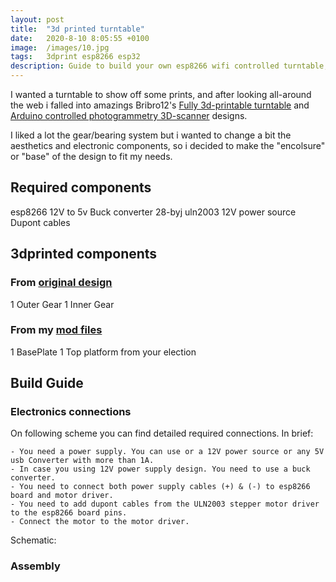 ```yaml
---
layout: post
title:  "3d printed turntable"
date:   2020-8-10 8:05:55 +0100
image:  /images/10.jpg
tags:   3dprint esp8266 esp32
description: Guide to build your own esp8266 wifi controlled turntable, based upon thingiverse user Bribro12 Fully 3D-printable turntable design.
---
```

I wanted a turntable to show off some prints, and after looking all-around the web i falled into amazings Bribro12's [Fully 3d-printable turntable](https://www.thingiverse.com/thing:3723618) and [Arduino controlled photogrammetry 3D-scanner](https://www.thingiverse.com/thing:3958326) designs. 

I liked a lot the gear/bearing system but i wanted to change a bit the aesthetics and electronic components, so i decided to make the "encolsure" or "base" of the design to fit my needs.


## Required components

esp8266
12V to 5v Buck converter
28-byj
uln2003
12V power source
Dupont cables

## 3dprinted components

### From [original design]()
1 Outer Gear
1 Inner Gear

### From my [mod files]()
1 BasePlate
1 Top platform from your election

## Build Guide

### Electronics connections

On following scheme you can find detailed required connections. 
In brief:

    - You need a power supply. You can use or a 12V power source or any 5V usb Converter with more than 1A.
    - In case you using 12V power supply design. You need to use a buck converter.
    - You need to connect both power supply cables (+) & (-) to esp8266 board and motor driver.
    - You need to add dupont cables from the ULN2003 stepper motor driver to the esp8266 board pins.
    - Connect the motor to the motor driver.

Schematic:


### Assembly


